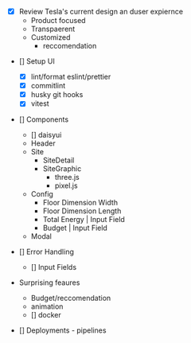 - [x] Review Tesla's current design an duser expiernce
  - Product focused
  - Transpaerent
  - Customized
    - reccomendation
- [] Setup UI
  - [x] lint/format eslint/prettier
  - [x] commitlint
  - [x] husky git hooks
  - [x] vitest

- [] Components
  - [] daisyui
  - Header
  - Site
    - SiteDetail
    - SiteGraphic
      - three.js
      - pixel.js
  - Config
    - Floor Dimension Width
    - Floor Dimension Length
    - Total Energy | Input Field
    - Budget | Input Field
  - Modal

- [] Error Handling
  - [] Input Fields

- Surprising feaures
  - Budget/reccomendation
  - animation
  - [] docker

- [] Deployments - pipelines
